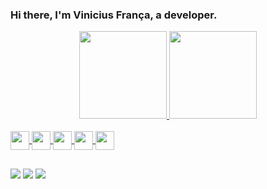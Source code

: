 ### Hi there, I'm Vinicius França, a developer.
<div align="center">
  <a href="https://github.com/vingadorv">
  <img height="140em" src="https://github-readme-stats.vercel.app/api?username=vingadorv&show_icons=true&theme=tokyonight&include_all_commits=true&count_private=true"/>
  <img height="140em" src="https://github-readme-stats.vercel.app/api/top-langs/?username=vingadorv&layout=compact&langs_count=7&theme=tokyonight"/>
</div>
<div style="display: inline_block"><br>
  <img align="center" height="30 width="40" src="https://cdn.jsdelivr.net/gh/devicons/devicon/icons/csharp/csharp-original.svg">
  <img align="center" height="30 width="40" src="https://cdn.jsdelivr.net/gh/devicons/devicon/icons/python/python-original.svg">     
  <img align="center" height="30 width="40" src="https://cdn.jsdelivr.net/gh/devicons/devicon/icons/javascript/javascript-original.svg">    
  <img align="center" height="30 width="40" src="https://cdn.jsdelivr.net/gh/devicons/devicon/icons/html5/html5-original.svg">    
  <img align="center" height="30 width="40" src="https://cdn.jsdelivr.net/gh/devicons/devicon/icons/css3/css3-original.svg">    
</dv>

  ##

<div>
  <a href="https://www.linkedin.com/in/vin%C3%ADcius-fran%C3%A7a-99b15821b/" target="_blank"><img src="https://img.shields.io/badge/-LinkedIn-%230077B5?style=for-the-badge&logo=linkedin&logoColor=white" target="_blank"></a> 
  <a href = "mailto:vinifranca13@gmail.com"><img src="https://img.shields.io/badge/-Gmail-%23333?style=for-the-badge&logo=gmail&logoColor=white" target="_blank"></a>
  <a href="https://www.instagram.com/viniciusf1997/" target="_blank"><img src="https://img.shields.io/badge/-Instagram-%23E4405F?style=for-the-badge&logo=instagram&logoColor=white" target="_blank"></a>
</div>

